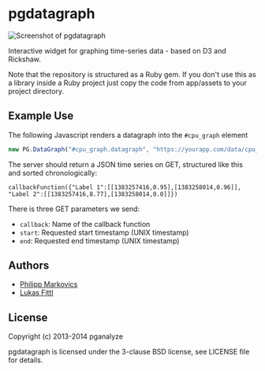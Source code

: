 pgdatagraph
===========

![Screenshot of pgdatagraph](https://raw.github.com/pganalyze/pgdatagraph/master/screenshot.png)

Interactive widget for graphing time-series data - based on D3 and Rickshaw.

Note that the repository is structured as a Ruby gem. If you don't use this as a library inside a Ruby project just copy the code from app/assets to your project directory.

Example Use
-----------

The following Javascript renders a datagraph into the `#cpu_graph` element

```javascript
new PG.DataGraph("#cpu_graph.datagraph", "https://yourapp.com/data/cpu_graph");
```

The server should return a JSON time series on GET, structured like this and sorted chronologically:

```
callbackFunction({"Label 1":[[1383257416,0.95],[1383258014,0.96]], "Label 2":[[1383257416,8.77],[1383258014,0.0]]})
```

There is three GET parameters we send:
- `callback`: Name of the callback function
- `start`: Requested start timestamp (UNIX timestamp)
- `end`: Requested end timestamp (UNIX timestamp)

Authors
-------

- [Philipp Markovics](mailto:philipp@apoch.io)
- [Lukas Fittl](mailto:lukas@fittl.com)

License
-------

Copyright (c) 2013-2014 pganalyze

pgdatagraph is licensed under the 3-clause BSD license, see LICENSE file for details.
